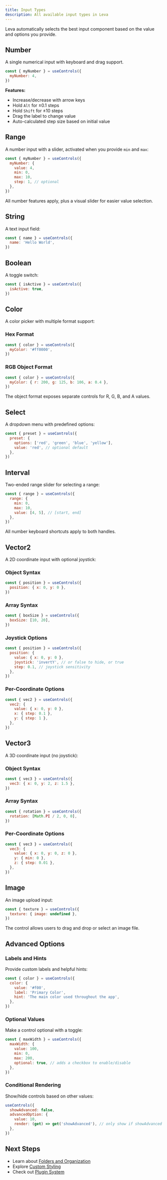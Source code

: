 ```yaml
---
title: Input Types
description: All available input types in Leva
---
```


Leva automatically selects the best input component based on the value and options you provide.

## Number

A single numerical input with keyboard and drag support.

```jsx
const { myNumber } = useControls({
  myNumber: 4,
})
```

**Features:**

- Increase/decrease with arrow keys
- Hold `Alt` for ±0.1 steps
- Hold `Shift` for ±10 steps
- Drag the label to change value
- Auto-calculated step size based on initial value

## Range

A number input with a slider, activated when you provide `min` and `max`:

```jsx
const { myNumber } = useControls({
  myNumber: {
    value: 4,
    min: 0,
    max: 10,
    step: 1, // optional
  },
})
```

All number features apply, plus a visual slider for easier value selection.

## String

A text input field:

```jsx
const { name } = useControls({
  name: 'Hello World',
})
```

## Boolean

A toggle switch:

```jsx
const { isActive } = useControls({
  isActive: true,
})
```

## Color

A color picker with multiple format support:

### Hex Format

```jsx
const { color } = useControls({
  myColor: '#ff0000',
})
```

### RGB Object Format

```jsx
const { color } = useControls({
  myColor: { r: 200, g: 125, b: 106, a: 0.4 },
})
```

The object format exposes separate controls for R, G, B, and A values.

## Select

A dropdown menu with predefined options:

```jsx
const { preset } = useControls({
  preset: {
    options: ['red', 'green', 'blue', 'yellow'],
    value: 'red', // optional default
  },
})
```

## Interval

Two-ended range slider for selecting a range:

```jsx
const { range } = useControls({
  range: {
    min: 0,
    max: 10,
    value: [4, 5], // [start, end]
  },
})
```

All number keyboard shortcuts apply to both handles.

## Vector2

A 2D coordinate input with optional joystick:

### Object Syntax

```jsx
const { position } = useControls({
  position: { x: 0, y: 0 },
})
```

### Array Syntax

```jsx
const { boxSize } = useControls({
  boxSize: [10, 20],
})
```

### Joystick Options

```jsx
const { position } = useControls({
  position: {
    value: { x: 0, y: 0 },
    joystick: 'invertY', // or false to hide, or true
    step: 0.1, // joystick sensitivity
  },
})
```

### Per-Coordinate Options

```jsx
const { vec2 } = useControls({
  vec2: {
    value: { x: 0, y: 0 },
    x: { step: 0.1 },
    y: { step: 1 },
  },
})
```

## Vector3

A 3D coordinate input (no joystick):

### Object Syntax

```jsx
const { vec3 } = useControls({
  vec3: { x: 0, y: 2, z: 1.5 },
})
```

### Array Syntax

```jsx
const { rotation } = useControls({
  rotation: [Math.PI / 2, 0, 0],
})
```

### Per-Coordinate Options

```jsx
const { vec3 } = useControls({
  vec3: {
    value: { x: 0, y: 0, z: 0 },
    y: { min: 0 },
    z: { step: 0.01 },
  },
})
```

## Image

An image upload input:

```jsx
const { texture } = useControls({
  texture: { image: undefined },
})
```

The control allows users to drag and drop or select an image file.

## Advanced Options

### Labels and Hints

Provide custom labels and helpful hints:

```jsx
const { color } = useControls({
  color: {
    value: '#f00',
    label: 'Primary Color',
    hint: 'The main color used throughout the app',
  },
})
```

### Optional Values

Make a control optional with a toggle:

```jsx
const { maxWidth } = useControls({
  maxWidth: {
    value: 100,
    min: 0,
    max: 200,
    optional: true, // adds a checkbox to enable/disable
  },
})
```

### Conditional Rendering

Show/hide controls based on other values:

```jsx
useControls({
  showAdvanced: false,
  advancedOption: {
    value: 10,
    render: (get) => get('showAdvanced'), // only show if showAdvanced is true
  },
})
```

## Next Steps

- Learn about [Folders and Organization](/guides/configuration/)
- Explore [Custom Styling](/guides/styling/)
- Check out [Plugin System](/guides/plugins/)
